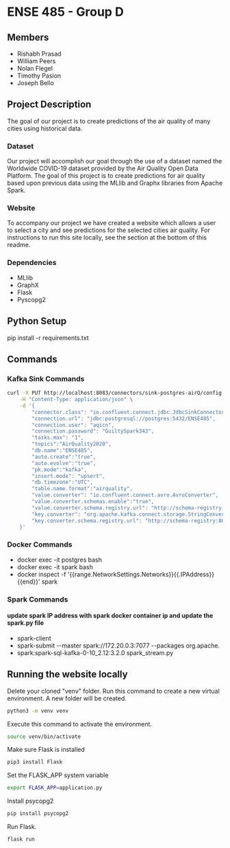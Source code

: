 # ENSE 485 - Group D

## Members

- Rishabh Prasad
- William Peers
- Nolan Flegel
- Timothy Pasion
- Joseph Bello

## Project Description

The goal of our project is to create predictions of the air quality of many cities
using historical data.

### Dataset

Our project will accomplish our goal through the use of a dataset named the Worldwide COVID-19 dataset provided by the Air Quality Open Data Platform. The goal of this project is to create predictions for air quality based upon previous data using the MLlib and Graphx libraries from Apache Spark.

### Website

To accompany our project we have created a website which allows a user to select a city and see predictions for the selected cities air quality. For instructions to run
this site locally, see the section at the bottom of this readme.

### Dependencies

- MLlib
- GraphX
- Flask
- Pyscopg2

## Python Setup

pip install -r requirements.txt

## Commands

### Kafka Sink Commands

```bash
curl -X PUT http://localhost:8083/connectors/sink-postgres-airQ/config \
    -H "Content-Type: application/json" \
    -d '{
        "connector.class": "io.confluent.connect.jdbc.JdbcSinkConnector",
        "connection.url": "jdbc:postgresql://postgres:5432/ENSE485",
        "connection.user": "aqicn",
        "connection.password": "GuiltySpark343",
        "tasks.max": "1",
        "topics":"AirQuality2020",
        "db.name":"ENSE485",
        "auto.create":"true",
        "auto.evolve":"true",
        "pk.mode":"kafka",
        "insert.mode": "upsert",
        "db.timezone":"UTC",
        "table.name.format":"airquality",
        "value.converter": "io.confluent.connect.avro.AvroConverter",
        "value.converter.schemas.enable":"true",
        "value.converter.schema.registry.url": "http://schema-registry:8081",
        "key.converter": "org.apache.kafka.connect.storage.StringConverter",
        "key.converter.schema.registry.url": "http://schema-registry:8081"
    }'
```

### Docker Commands

- docker exec -it postgres bash
- docker exec -it spark bash
- docker inspect -f '{{range.NetworkSettings.Networks}}{{.IPAddress}}{{end}}' spark

### Spark Commands

#### update spark IP address with spark docker container ip and update the spark.py file

- spark-client
- spark-submit --master spark://172.20.0.3:7077 --packages org.apache.
- spark:spark-sql-kafka-0-10_2.12:3.2.0 spark_stream.py

## Running the website locally

Delete your cloned "venv" folder. Run this command to create a new virtual environment. A new folder will be created.

```bash
python3 -m venv venv
```

Execute this command to activate the environment.

```bash
source venv/bin/activate
```

Make sure Flask is installed

```bash
pip3 install Flask
```

Set the FLASK_APP system variable

```bash
export FLASK_APP=application.py
```

Install psycopg2

```bash
pip install psycopg2
```

Run Flask.

```bash
flask run
```
